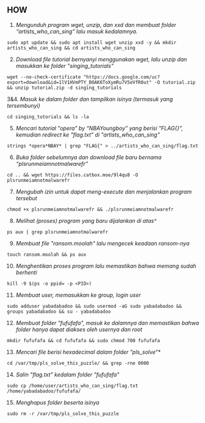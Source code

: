 ## **HOW**
1. *Mengunduh program wget, unzip, dan xxd dan membuat folder “artists_who_can_sing" lalu masuk kedalamnya.*
```
sudo apt update && sudo apt install wget unzip xxd -y && mkdir artists_who_can_sing && cd artists_who_can_sing
```
2. *Download file tutorial bernyanyi menggunakan wget, lalu unzip dan masukkan ke folder "singing_tutorials"*
```
wget --no-check-certificate "https://docs.google.com/uc?export=download&id=1lV1HVmPTY_BOAK6ToXymRu7V5eVfR0ut" -O tutorial.zip && unzip tutorial.zip -d singing_tutorials
```
3&4. *Masuk ke dalam folder dan tampilkan isinya (termasuk yang tersembunyi)*
```
cd singing_tutorials && ls -la
```
5. *Mencari tutorial "opera" by “NBAYoungboy” yang berisi "FLAG{}", kemudian redirect ke "flag.txt" di "artists_who_can_sing"*
```
strings *opera*NBAY* | grep "FLAG{" > ../artists_who_can_sing/flag.txt
```
6. *Buka folder sebelumnya dan download file baru bernama “plsrunmeiamnotmalwarefr”*
```
cd .. && wget https://files.catbox.moe/9l4qu8 -O plsrunmeiamnotmalwarefr 
```
7. *Mengubah izin untuk dapat meng-execute dan menjalankan program tersebut*
```
chmod +x plsrunmeiamnotmalwarefr && ./plsrunmeiamnotmalwarefr
```
8. *Melihat (proses) program yang baru dijalankan di atas^*
```
ps aux | grep plsrunmeiamnotmalwarefr
```
9. *Membuat file "ransom.moolah" lalu mengecek keadaan ransom-nya*
```
touch ransom.moolah && ps aux
```
10. *Menghentikan proses program lalu memastikan bahwa memang sudah berhenti*
```
kill -9 $(ps -o ppid= -p <PID>)
```
11. *Membuat user, memasukkan ke group, login user*
```
sudo adduser yabadabadoo && sudo usermod -aG sudo yabadabadoo && groups yabadabadoo && su - yabadabadoo
```
12. *Membuat folder "fufufafa", masuk ke dalamnya dan memastikan bahwa folder hanya dapat diakses oleh usernya dan root*
```
mkdir fufufafa && cd fufufafa && sudo chmod 700 fufufafa
```
13. *Mencari file berisi hexadecimal dalam folder "pls_solve*"*
```
cd /var/tmp/pls_solve_this_puzzle/ && grep -rne 0000
```
14. *Salin "flag.txt" kedalam folder "fufufafa"*
```
sudo cp /home/user/artists_who_can_sing/flag.txt /home/yabadabadoo/fufufafa/
```
15. *Menghapus folder beserta isinya*
```
sudo rm -r /var/tmp/pls_solve_this_puzzle
```
